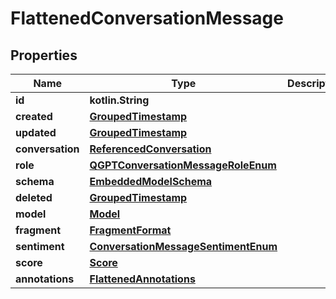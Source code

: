 
# FlattenedConversationMessage

## Properties
Name | Type | Description | Notes
------------ | ------------- | ------------- | -------------
**id** | **kotlin.String** |  | 
**created** | [**GroupedTimestamp**](GroupedTimestamp.md) |  | 
**updated** | [**GroupedTimestamp**](GroupedTimestamp.md) |  | 
**conversation** | [**ReferencedConversation**](ReferencedConversation.md) |  | 
**role** | [**QGPTConversationMessageRoleEnum**](QGPTConversationMessageRoleEnum.md) |  | 
**schema** | [**EmbeddedModelSchema**](EmbeddedModelSchema.md) |  |  [optional]
**deleted** | [**GroupedTimestamp**](GroupedTimestamp.md) |  |  [optional]
**model** | [**Model**](Model.md) |  |  [optional]
**fragment** | [**FragmentFormat**](FragmentFormat.md) |  |  [optional]
**sentiment** | [**ConversationMessageSentimentEnum**](ConversationMessageSentimentEnum.md) |  |  [optional]
**score** | [**Score**](Score.md) |  |  [optional]
**annotations** | [**FlattenedAnnotations**](FlattenedAnnotations.md) |  |  [optional]



